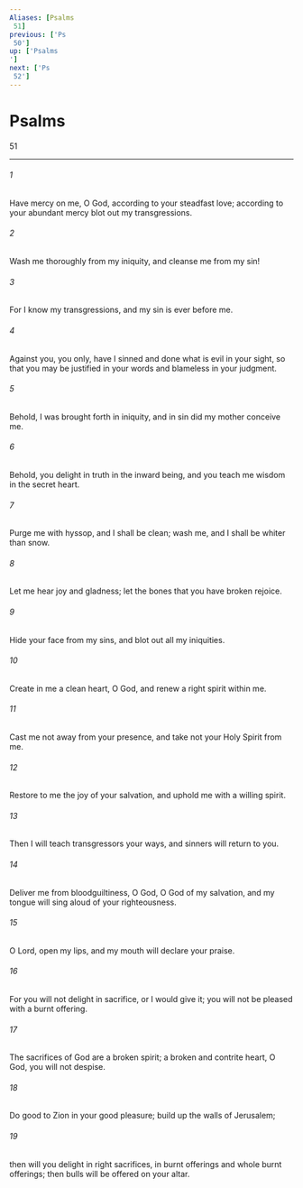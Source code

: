```yaml
---
Aliases: [Psalms 51]
previous: ['Ps 50']
up: ['Psalms']
next: ['Ps 52']
---
```

# Psalms 51

***
 

###### 1 
Have mercy on me, O God,  according to your steadfast love;  according to your abundant mercy  blot out my transgressions.   

###### 2 
Wash me thoroughly from my iniquity,  and cleanse me from my sin!  

###### 3 
For I know my transgressions,  and my sin is ever before me.   

###### 4 
Against you, you only, have I sinned  and done what is evil in your sight,  so that you may be justified in your words  and blameless in your judgment.   

###### 5 
Behold, I was brought forth in iniquity,  and in sin did my mother conceive me.   

###### 6 
Behold, you delight in truth in the inward being,  and you teach me wisdom in the secret heart.  

###### 7 
Purge me with hyssop, and I shall be clean;  wash me, and I shall be whiter than snow.   

###### 8 
Let me hear joy and gladness;  let the bones that you have broken rejoice.   

###### 9 
Hide your face from my sins,  and blot out all my iniquities.   

###### 10 
Create in me a clean heart, O God,  and renew a right spirit within me.   

###### 11 
Cast me not away from your presence,  and take not your Holy Spirit from me.   

###### 12 
Restore to me the joy of your salvation,  and uphold me with a willing spirit.  

###### 13 
Then I will teach transgressors your ways,  and sinners will return to you.   

###### 14 
Deliver me from bloodguiltiness, O God,  O God of my salvation,  and my tongue will sing aloud of your righteousness.   

###### 15 
O Lord, open my lips,  and my mouth will declare your praise.   

###### 16 
For you will not delight in sacrifice, or I would give it;  you will not be pleased with a burnt offering.   

###### 17 
The sacrifices of God are a broken spirit;  a broken and contrite heart, O God, you will not despise.  

###### 18 
Do good to Zion in your good pleasure;  build up the walls of Jerusalem;   

###### 19 
then will you delight in right sacrifices,  in burnt offerings and whole burnt offerings;  then bulls will be offered on your altar.
